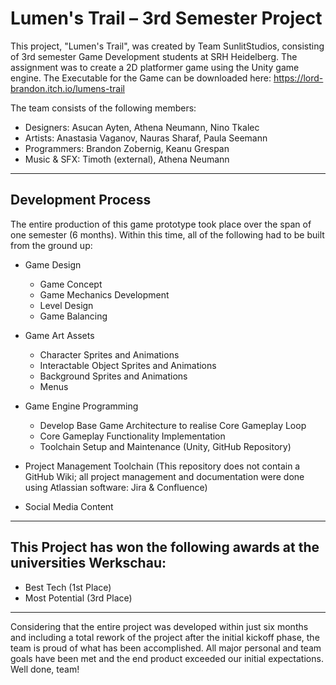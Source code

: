 # Lumen's Trail – 3rd Semester Project
This project, "Lumen's Trail", was created by Team SunlitStudios, consisting of 3rd semester Game Development students at SRH Heidelberg. The assignment was to create a 2D platformer game using the Unity game engine. The Executable for the Game can be downloaded here: https://lord-brandon.itch.io/lumens-trail

The team consists of the following members:
- Designers: Asucan Ayten, Athena Neumann, Nino Tkalec
- Artists: Anastasia Vaganov, Nauras Sharaf, Paula Seemann
- Programmers: Brandon Zobernig, Keanu Grespan
- Music & SFX: Timoth (external), Athena Neumann
---

## Development Process
The entire production of this game prototype took place over the span of one semester (6 months). Within this time, all of the following had to be built from the ground up:

- Game Design
  - Game Concept
  - Game Mechanics Development
  - Level Design
  - Game Balancing
- Game Art Assets
  - Character Sprites and Animations
  - Interactable Object Sprites and Animations
  - Background Sprites and Animations
  - Menus
- Game Engine Programming
  - Develop Base Game Architecture to realise Core Gameplay Loop 
  - Core Gameplay Functionality Implementation
  - Toolchain Setup and Maintenance (Unity, GitHub Repository)

- Project Management Toolchain (This repository does not contain a GitHub Wiki; all project management and documentation were done using Atlassian software: Jira & Confluence)
- Social Media Content
---

## This Project has won the following awards at the universities Werkschau:
- Best Tech (1st Place)
- Most Potential (3rd Place)
---

Considering that the entire project was developed within just six months and including a total rework of the project after the initial kickoff phase, the team is proud of what has been accomplished. All major personal and team goals have been met and the end product exceeded our initial expectations. 
Well done, team!
